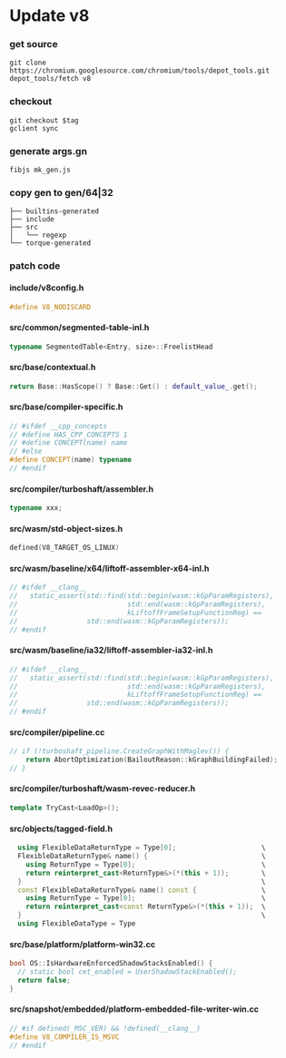 # Update v8

### get source
```
git clone https://chromium.googlesource.com/chromium/tools/depot_tools.git
depot_tools/fetch v8 
```
### checkout
```
git checkout $tag
gclient sync
```

### generate args.gn
```
fibjs mk_gen.js
```

### copy gen to gen/64|32
```
├── builtins-generated
├── include
├── src
│   └── regexp
└── torque-generated
```

### patch code
#### include/v8config.h
```cpp
#define V8_NODISCARD
```
#### src/common/segmented-table-inl.h
```cpp
typename SegmentedTable<Entry, size>::FreelistHead
```
#### src/base/contextual.h
```cpp
return Base::HasScope() ? Base::Get() : default_value_.get();
```
#### src/base/compiler-specific.h
```cpp
// #ifdef __cpp_concepts
// #define HAS_CPP_CONCEPTS 1
// #define CONCEPT(name) name
// #else
#define CONCEPT(name) typename
// #endif
```
#### src/compiler/turboshaft/assembler.h
```cpp
typename xxx;
```
#### src/wasm/std-object-sizes.h
```cpp
defined(V8_TARGET_OS_LINUX)
```
#### src/wasm/baseline/x64/liftoff-assembler-x64-inl.h
```cpp
// #ifdef __clang__
//   static_assert(std::find(std::begin(wasm::kGpParamRegisters),
//                           std::end(wasm::kGpParamRegisters),
//                           kLiftoffFrameSetupFunctionReg) ==
//                 std::end(wasm::kGpParamRegisters));
// #endif
```
#### src/wasm/baseline/ia32/liftoff-assembler-ia32-inl.h
```cpp
// #ifdef __clang__
//   static_assert(std::find(std::begin(wasm::kGpParamRegisters),
//                           std::end(wasm::kGpParamRegisters),
//                           kLiftoffFrameSetupFunctionReg) ==
//                 std::end(wasm::kGpParamRegisters));
// #endif
```
#### src/compiler/pipeline.cc
```cpp
// if (!turboshaft_pipeline.CreateGraphWithMaglev()) {
    return AbortOptimization(BailoutReason::kGraphBuildingFailed);
// }
```
#### src/compiler/turboshaft/wasm-revec-reducer.h
```cpp
template TryCast<LoadOp>();
```
#### src/objects/tagged-field.h
```cpp
  using FlexibleDataReturnType = Type[0];                     \
  FlexibleDataReturnType& name() {                            \
    using ReturnType = Type[0];                               \
    return reinterpret_cast<ReturnType&>(*(this + 1));        \
  }                                                           \
  const FlexibleDataReturnType& name() const {                \
    using ReturnType = Type[0];                               \
    return reinterpret_cast<const ReturnType&>(*(this + 1));  \
  }                                                           \
  using FlexibleDataType = Type
```
#### src/base/platform/platform-win32.cc
```cpp
bool OS::IsHardwareEnforcedShadowStacksEnabled() {
  // static bool cet_enabled = UserShadowStackEnabled();
  return false;
}
```
#### src/snapshot/embedded/platform-embedded-file-writer-win.cc
```cpp
// #if defined(_MSC_VER) && !defined(__clang__)
#define V8_COMPILER_IS_MSVC
// #endif
```